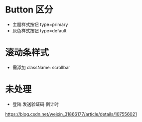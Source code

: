 
# Button 区分
+ 主题样式按钮 type=primary
+ 灰色样式按钮 type=default


# 滚动条样式
+ 需添加 className: scrollbar 

# 未处理
+ 登陆 发送验证码 倒计时



https://blog.csdn.net/weixin_31866177/article/details/107556021